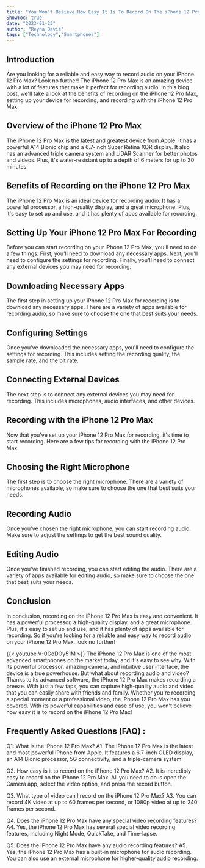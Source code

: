 ```yaml
---
title: "You Won't Believe How Easy It Is To Record On The iPhone 12 Pro Max!"
ShowToc: true 
date: "2023-01-23"
author: "Reyna Davis" 
tags: ["Technology","Smartphones"]
---
```

## Introduction
Are you looking for a reliable and easy way to record audio on your iPhone 12 Pro Max? Look no further! The iPhone 12 Pro Max is an amazing device with a lot of features that make it perfect for recording audio. In this blog post, we'll take a look at the benefits of recording on the iPhone 12 Pro Max, setting up your device for recording, and recording with the iPhone 12 Pro Max.

## Overview of the iPhone 12 Pro Max
The iPhone 12 Pro Max is the latest and greatest device from Apple. It has a powerful A14 Bionic chip and a 6.7-inch Super Retina XDR display. It also has an advanced triple camera system and LiDAR Scanner for better photos and videos. Plus, it's water-resistant up to a depth of 6 meters for up to 30 minutes.

## Benefits of Recording on the iPhone 12 Pro Max
The iPhone 12 Pro Max is an ideal device for recording audio. It has a powerful processor, a high-quality display, and a great microphone. Plus, it's easy to set up and use, and it has plenty of apps available for recording.

## Setting Up Your iPhone 12 Pro Max For Recording
Before you can start recording on your iPhone 12 Pro Max, you'll need to do a few things. First, you'll need to download any necessary apps. Next, you'll need to configure the settings for recording. Finally, you'll need to connect any external devices you may need for recording.

## Downloading Necessary Apps
The first step in setting up your iPhone 12 Pro Max for recording is to download any necessary apps. There are a variety of apps available for recording audio, so make sure to choose the one that best suits your needs.

## Configuring Settings
Once you've downloaded the necessary apps, you'll need to configure the settings for recording. This includes setting the recording quality, the sample rate, and the bit rate.

## Connecting External Devices
The next step is to connect any external devices you may need for recording. This includes microphones, audio interfaces, and other devices.

## Recording with the iPhone 12 Pro Max
Now that you've set up your iPhone 12 Pro Max for recording, it's time to start recording. Here are a few tips for recording with the iPhone 12 Pro Max.

## Choosing the Right Microphone
The first step is to choose the right microphone. There are a variety of microphones available, so make sure to choose the one that best suits your needs.

## Recording Audio
Once you've chosen the right microphone, you can start recording audio. Make sure to adjust the settings to get the best sound quality.

## Editing Audio
Once you've finished recording, you can start editing the audio. There are a variety of apps available for editing audio, so make sure to choose the one that best suits your needs.

## Conclusion
In conclusion, recording on the iPhone 12 Pro Max is easy and convenient. It has a powerful processor, a high-quality display, and a great microphone. Plus, it's easy to set up and use, and it has plenty of apps available for recording. So if you're looking for a reliable and easy way to record audio on your iPhone 12 Pro Max, look no further!

{{< youtube V-0GoDOy51M >}} 
The iPhone 12 Pro Max is one of the most advanced smartphones on the market today, and it's easy to see why. With its powerful processor, amazing camera, and intuitive user interface, the device is a true powerhouse. But what about recording audio and video? Thanks to its advanced software, the iPhone 12 Pro Max makes recording a breeze. With just a few taps, you can capture high-quality audio and video that you can easily share with friends and family. Whether you're recording a special moment or a professional video, the iPhone 12 Pro Max has you covered. With its powerful capabilities and ease of use, you won't believe how easy it is to record on the iPhone 12 Pro Max!

## Frequently Asked Questions (FAQ) :
Q1. What is the iPhone 12 Pro Max? 
A1. The iPhone 12 Pro Max is the latest and most powerful iPhone from Apple. It features a 6.7-inch OLED display, an A14 Bionic processor, 5G connectivity, and a triple-camera system.

Q2. How easy is it to record on the iPhone 12 Pro Max? 
A2. It is incredibly easy to record on the iPhone 12 Pro Max. All you need to do is open the Camera app, select the video option, and press the record button.

Q3. What type of video can I record on the iPhone 12 Pro Max? 
A3. You can record 4K video at up to 60 frames per second, or 1080p video at up to 240 frames per second.

Q4. Does the iPhone 12 Pro Max have any special video recording features? 
A4. Yes, the iPhone 12 Pro Max has several special video recording features, including Night Mode, QuickTake, and Time-lapse.

Q5. Does the iPhone 12 Pro Max have any audio recording features? 
A5. Yes, the iPhone 12 Pro Max has a built-in microphone for audio recording. You can also use an external microphone for higher-quality audio recording.


